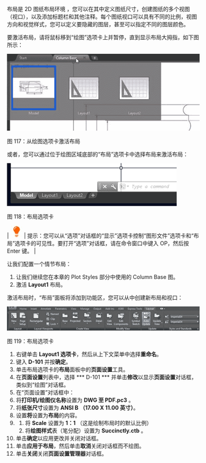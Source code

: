 布局是 2D 图纸布局环境 ，您可以在其中定义图纸尺寸，创建图纸的多个视图（视口），以及添加标题栏和其他注释。每个图纸视口可以具有不同的比例，视图方向和视觉样式，您可以定义要隐藏的图层，甚至可以指定不同的图层颜色。

要激活布局，请将鼠标移到“绘图”选项卡上并暂停，直到显示布局大拇指，如下图所示：

![](img/00181.jpeg)

图 117：从绘图选项卡激活布局

或者，您可以通过位于绘图区域底部的“布局”选项卡中选择布局来激活布局：

![](img/00182.jpeg)

图 118：布局选项卡

| ![](img/00033.jpeg) | 提示：您可以从“选项”对话框的“显示”选项卡控制“图形文件”选项卡和“布局”选项卡的可见性。要打开“选项”对话框，请在命令窗口中键入 OP，然后按 Enter 键。 |

让我们配置一个情节布局：

1.  让我们继续您在本章的 Plot Styles 部分中使用的 Column Base 图。
2.  激活 **Layout1** 布局。

激活布局时，“布局”面板将添加到功能区，您可以从中创建新布局和视口：

![](img/00183.jpeg)

图 119：布局选项卡

1.  右键单击 **Layout1 选项卡**，然后从上下文菜单中选择**重命名**。
2.  键入 **D-101** 并按**确定**。
3.  单击布局选项卡的**布局**面板中的**页面设置**工具。
4.  在**页面设置**列表中，选择 *** D-101 *** 并单击**修改**以显示**页面设置**对话框，类似到“绘图”对话框。
5.  在“页面设置”对话框中：
6.  将**打印机/绘图仪名称**设置为 **DWG 至 PDF.pc3** 。
7.  将**纸张尺寸**设置为 **ANSI B** **（17.00 X 11.00 英寸）**。
8.  设置**将**设置为**布局**的内容。
9.  1.  将 **Scale** 设置为 **1：1** （这是绘制布局时的默认比例）
    2.  将**绘图样式**表（笔分配）设置为 **Succinctly.ctb** 。
10.  单击**确定**以应用更改并关闭对话框。
11.  单击**应用于布局**，然后单击**取消**关闭对话框而不绘图。
12.  单击**关闭**关闭**页面设置管理器**对话框。